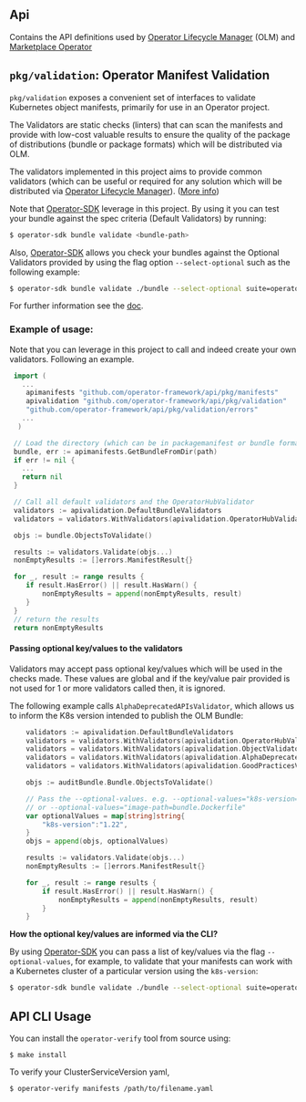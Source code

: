 Api
--

Contains the API definitions used by [Operator Lifecycle Manager][olm] (OLM) and [Marketplace Operator][marketplace]

## `pkg/validation`: Operator Manifest Validation

`pkg/validation` exposes a convenient set of interfaces to validate Kubernetes object manifests, primarily for use in an Operator project.

The Validators are static checks (linters) that can scan the manifests and provide
with low-cost valuable results to ensure the quality of the package of distributions
(bundle or package formats) which will be distributed via OLM.

The validators implemented in this project aims to provide common validators
(which can be useful or required for any solution which will be distributed via [Operator Lifecycle Manager][olm]).
([More info](https://pkg.go.dev/github.com/operator-framework/api@master/pkg/validation))

Note that [Operator-SDK][sdk] leverage in this project. By using it you can
test your bundle against the spec criteria (Default Validators) by running:

```sh
$ operator-sdk bundle validate <bundle-path>
```

Also, [Operator-SDK][sdk] allows you check your bundles against the Optional Validators
provided by using the flag option `--select-optional` such as the following example:

```sh
$ operator-sdk bundle validate ./bundle --select-optional suite=operatorframework --optional-values=k8s-version=<k8s-version>
```

For further information see the [doc][sdk-command-doc].

### Example of usage:

Note that you can leverage in this project to call and indeed create your own validators.
Following an example.

```go
 import (
   ...
    apimanifests "github.com/operator-framework/api/pkg/manifests"
    apivalidation "github.com/operator-framework/api/pkg/validation"
    "github.com/operator-framework/api/pkg/validation/errors"
   ...
  )

 // Load the directory (which can be in packagemanifest or bundle format)
 bundle, err := apimanifests.GetBundleFromDir(path)
 if err != nil {
   ...
   return nil
 }

 // Call all default validators and the OperatorHubValidator
 validators := apivalidation.DefaultBundleValidators
 validators = validators.WithValidators(apivalidation.OperatorHubValidator)

 objs := bundle.ObjectsToValidate()

 results := validators.Validate(objs...)
 nonEmptyResults := []errors.ManifestResult{}

 for _, result := range results {
    if result.HasError() || result.HasWarn() {
        nonEmptyResults = append(nonEmptyResults, result)
    }
 }
 // return the results
 return nonEmptyResults
```

#### Passing optional key/values to the validators

Validators may accept pass optional key/values which will be used in the checks made.
These values are global and if the key/value pair provided is not used for 1 or more
validators called then, it is ignored.

The following example calls `AlphaDeprecatedAPIsValidator`, which allows us to inform
the K8s version intended to publish the OLM Bundle:

```go
	validators := apivalidation.DefaultBundleValidators
	validators = validators.WithValidators(apivalidation.OperatorHubValidator)
	validators = validators.WithValidators(apivalidation.ObjectValidator)
	validators = validators.WithValidators(apivalidation.AlphaDeprecatedAPIsValidator)
	validators = validators.WithValidators(apivalidation.GoodPracticesValidator)

	objs := auditBundle.Bundle.ObjectsToValidate()

	// Pass the --optional-values. e.g. --optional-values="k8s-version=1.22"
	// or --optional-values="image-path=bundle.Dockerfile"
	var optionalValues = map[string]string{
		"k8s-version":"1.22",
	}
	objs = append(objs, optionalValues)

	results := validators.Validate(objs...)
	nonEmptyResults := []errors.ManifestResult{}

	for _, result := range results {
		if result.HasError() || result.HasWarn() {
			nonEmptyResults = append(nonEmptyResults, result)
		}
	}
```

**How the optional key/values are informed via the CLI?**

By using [Operator-SDK][sdk] you can pass a list of key/values via the flag `--optional-values`, for example,
to validate that your manifests can work with a Kubernetes cluster of a particular version using the `k8s-version`:

```sh
$ operator-sdk bundle validate ./bundle --select-optional suite=operatorframework --optional-values=k8s-version=1.22
```

## API CLI Usage

You can install the `operator-verify` tool from source using:

`$ make install`

To verify your ClusterServiceVersion yaml,

`$ operator-verify manifests /path/to/filename.yaml`

[sdk]: https://github.com/operator-framework/operator-sdk
[olm]: https://github.com/operator-framework/operator-lifecycle-manager
[marketplace]: https://github.com/operator-framework/operator-marketplace
[bundle]: https://github.com/operator-framework/operator-registry/blob/v1.19.5/docs/design/operator-bundle.md
[sdk-command-doc]: https://master.sdk.operatorframework.io/docs/cli/operator-sdk_bundle_validate/
